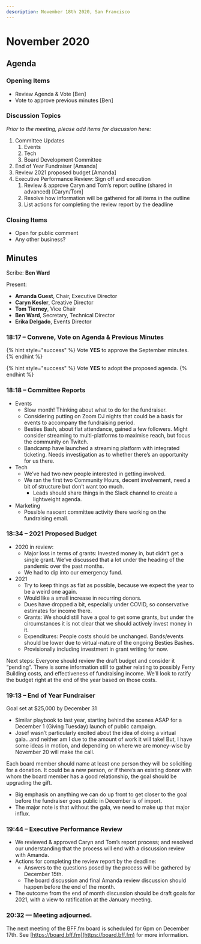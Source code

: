 ```yaml
---
description: November 18th 2020, San Francisco
---
```


# November 2020

## Agenda

### Opening Items

* Review Agenda & Vote \[Ben]
* Vote to approve previous minutes \[Ben]

### Discussion Topics

_Prior to the meeting, please add items for discussion here:_

1. Committee Updates
   1. Events
   2. Tech
   3. Board Development Committee
2. End of Year Fundraiser \[Amanda]
3. Review 2021 proposed budget \[Amanda]
4. Executive Performance Review: Sign off and execution
   1. Review & approve Caryn and Tom’s report outline (shared in advanced) \[Caryn/Tom]
   2. Resolve how information will be gathered for all items in the outline
   3. List actions for completing the review report by the deadline

### Closing Items

* Open for public comment
* Any other business?

## Minutes

Scribe: **Ben Ward**

Present:

* **Amanda Guest**, Chair, Executive Director
* **Caryn Kesler**, Creative Director
* **Tom Tierney**, Vice Chair
* **Ben Ward**, Secretary, Technical Director
* **Erika Delgado**, Events Director

### 18:17 – Convene, Vote on Agenda & Previous Minutes

{% hint style="success" %}
Vote **YES** to approve the September minutes.
{% endhint %}

{% hint style="success" %}
Vote **YES** to adopt the proposed agenda.
{% endhint %}

### 18:18 – Committee Reports

* Events
  * Slow month! Thinking about what to do for the fundraiser.
  * Considering putting on Zoom DJ nights that could be a basis for events to accompany the fundraising period.
  * Besties Bash, about flat attendance, gained a few followers. Might consider streaming to multi-platforms to maximise reach, but focus the community on Twitch.
  * Bandcamp have launched a streaming platform with integrated ticketing. Needs investigation as to whether there’s an opportunity for us there.
* Tech
  * We’ve had two new people interested in getting involved.
  * We ran the first two Community Hours, decent involvement, need a bit of structure but don’t want too much.
    * Leads should share things in the Slack channel to create a lightweight agenda.
* Marketing
  * Possible nascent committee activity there working on the fundraising email.

### 18:34 – 2021 Proposed Budget

* 2020 in review:
  * Major loss in terms of grants: Invested money in, but didn’t get a single grant. We’ve discussed that a lot under the heading of the pandemic over the past months.
  * We had to dip into our emergency fund.
* 2021
  * Try to keep things as flat as possible, because we expect the year to be a weird one again.
  * Would like a small increase in recurring donors.
  * Dues have dropped a bit, especially under COVID, so conservative estimates for income there.
  * Grants: We should still have a goal to get some grants, but under the circumstances it is not clear that we should actively invest money in it.
  * Expenditures: People costs should be unchanged. Bands/events should be lower due to virtual-nature of the ongoing Besties Bashes.
  * Provisionally including investment in grant writing for now.

Next steps: Everyone should review the draft budget and consider it “pending”. There is some information still to gather relating to possibly Ferry Building costs, and effectiveness of fundraising income. We’ll look to ratify the budget right at the end of the year based on those costs.

### 19:13 – End of Year Fundraiser

Goal set at $25,000 by December 31

* Similar playbook to last year, starting behind the scenes ASAP for a December 1 (Giving Tuesday) launch of public campaign.
* Josef wasn’t particularly excited about the idea of doing a virtual gala...and neither am I due to the amount of work it will take! But, I have some ideas in motion, and depending on where we are money-wise by November 20 will make the call.

Each board member should name at least one person they will be soliciting for a donation. It could be a new person, or if there’s an existing donor with whom the board member has a good relationship, the goal should be upgrading the gift.

* Big emphasis on anything we can do up front to get closer to the goal before the fundraiser goes public in December is of import.
* The major note is that without the gala, we need to make up that major influx.

### 19:44 – Executive Performance Review

* We reviewed & approved Caryn and Tom’s report process; and resolved our understanding that the process will end with a discussion review with Amanda.
* Actions for completing the review report by the deadline:
  * Answers to the questions posed by the process will be gathered by December 15th.
  * The board discussion and final Amanda review discussion should happen before the end of the month.
* The outcome from the end of month discussion should be draft goals for 2021, with a view to ratification at the January meeting.

### 20:32 — Meeting adjourned.

The next meeting of the BFF.fm board is scheduled for 6pm on December 17th. See [https://board.bff.fm](https://board.bff.fm) for more information.
